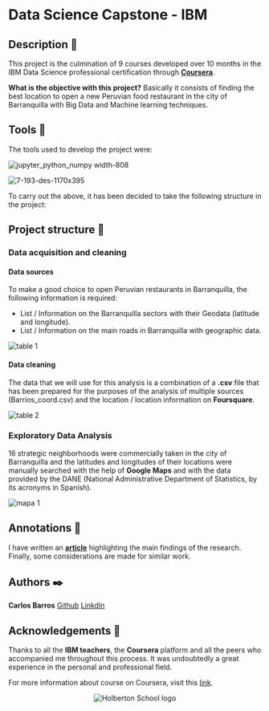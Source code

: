# Data Science Capstone - IBM

## Description :speech_balloon:
This project is the culmination of 9 courses developed over 10 months in the IBM Data Science professional certification through [**Coursera**](https://www.coursera.org/professional-certificates/ibm-data-science). 

**What is the objective with this project?** Basically it consists of finding the best location to open a new Peruvian food restaurant in the city of Barranquilla with Big Data and Machine learning techniques. 

## Tools :hammer:
The tools used to develop the project were:


![jupyter_python_numpy width-808](https://user-images.githubusercontent.com/60367519/80153609-7e09c180-8583-11ea-80da-ccaffb4b8889.png)

![7-193-des-1170x395](https://user-images.githubusercontent.com/60367519/80152856-0edf9d80-8582-11ea-880e-0ad520c524a8.png)


To carry out the above, it has been decided to take the following structure in the project: 

## Project structure :notebook_with_decorative_cover:

### Data acquisition and cleaning
#### Data sources
To make a good choice to open Peruvian restaurants in Barranquilla, the following information is required:
* List / Information on the Barranquilla sectors with their Geodata (latitude and longitude).
* List / Information on the main roads in Barranquilla with geographic data.

![table 1](https://user-images.githubusercontent.com/60367519/80259215-a90b1880-864a-11ea-9103-b58526ee9571.png)

#### Data cleaning
The data that we will use for this analysis is a combination of a **.csv** file that has been prepared for the purposes of the analysis of multiple sources (Barrios_coord.csv) and the location / location information on **Foursquare**.

![table 2](https://user-images.githubusercontent.com/60367519/80259326-f091a480-864a-11ea-8fc2-b93c70491c66.png)


### Exploratory Data Analysis
16 strategic neighborhoods were commercially taken in the city of Barranquilla and the latitudes and longitudes of their locations were manually searched with the help of **Google Maps** and with the data provided by the DANE (National Administrative Department of Statistics, by its acronyms in Spanish).

![mapa 1](https://user-images.githubusercontent.com/60367519/80259220-aad4dc00-864a-11ea-8896-ed8161a46863.png)

## Annotations :loudspeaker:
I have written an [**article**](https://www.linkedin.com/pulse/opening-new-peruvian-restaurant-barranquilla-big-data-carlos-barros-1e/) highlighting the main findings of the research. Finally, some considerations are made for similar work. 

## Authors :black_nib:
**Carlos Barros** [Github](https://github.com/cbarros7)
                  [LinkdIn](https://www.linkedin.com/in/carlosbarros7/)

## Acknowledgements :pray:
Thanks to all the **IBM teachers**, the **Coursera** platform and all the peers who accompanied me throughout this process. It was undoubtedly a great experience in the personal and professional field. 


For more information about course on Coursera, visit this [link](https://www.coursera.org/professional-certificates/ibm-data-science).

<p align="center">
<img src="https://external-content.duckduckgo.com/iu/?u=https%3A%2F%2F149362230.v2.pressablecdn.com%2Fwp-content%2Fuploads%2F2018%2F08%2Fcoursera-social-logo.png&f=1&nofb=1" alt="Holberton School logo">
</p>



